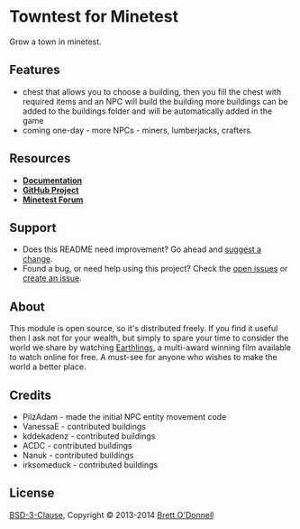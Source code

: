 # Towntest for Minetest

Grow a town in minetest.


## Features

- chest that allows you to choose a building, then you fill the chest with required items and an NPC will build the building more buildings can be added to the buildings folder and will be automatically added in the game
- coming one-day - more NPCs - miners, lumberjacks, crafters


## Resources

- **[Documentation](http://cornernote.github.io/minetest-towntest)**
- **[GitHub Project](https://github.com/cornernote/minetest-towntest)**
- **[Minetest Forum](http://minetest.net/forum/viewtopic.php?id=3223)**


## Support

- Does this README need improvement?  Go ahead and [suggest a change](https://github.com/cornernote/minetest-towntest/edit/master/README.md).
- Found a bug, or need help using this project?  Check the [open issues](https://github.com/cornernote/minetest-towntest/issues) or [create an issue](https://github.com/cornernote/minetest-towntest/issues/new).


## About

This module is open source, so it's distributed freely. If you find it useful then I ask not for your wealth, but simply to spare your time to consider the world we share by watching [Earthlings](http://earthlings.com/), a multi-award winning film available to watch online for free. A must-see for anyone who wishes to make the world a better place.


## Credits

- PilzAdam - made the initial NPC entity movement code
- VanessaE - contributed buildings
- kddekadenz - contributed buildings
- ACDC - contributed buildings
- Nanuk - contributed buildings
- irksomeduck - contributed buildings


## License

[BSD-3-Clause](https://raw.github.com/cornernote/minetest-towntest/master/LICENSE), Copyright © 2013-2014 [Brett O'Donnell](http://cornernote.github.io/)
